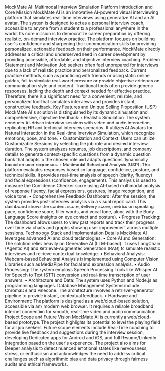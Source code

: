 MockMate AI: Multimodal Interview Simulation Platform
Introduction and Core Mission
MockMate AI is an innovative AI-powered virtual interviewing platform that simulates real-time interviews using generative AI and an AI avatar. The system is designed to act as a personal interview coach, accessible to anyone from a student to a professional anywhere in the world. Its core mission is to democratize career preparation by offering realistic, on-demand interview practice. The platform focuses on building user's confidence and sharpening their communication skills by providing personalized, actionable feedback on their performance. MockMate directly addresses a critical and underserved need in career development by providing accessible, affordable, and objective interview coaching.
Problem Statement and Motivation
Job seekers often feel unprepared for interviews due to a lack of realistic practice and personalized feedback. Current practice methods, such as practicing with friends or using static online guides, fail to simulate real-world pressure or provide objective critiques on communication style and content. Traditional tools often provide generic responses, lacking the depth and context needed for effective practice. Therefore, there is a significant need for a convenient, reliable, and personalized tool that simulates interviews and provides instant, constructive feedback.
Key Features and Unique Selling Proposition (USP)
MockMate AI's solution is distinguished by its dynamic simulation and comprehensive, objective feedback:
• Realistic Simulation: The system conducts AI-driven interview sessions with video and audio interaction, replicating HR and technical interview scenarios. It utilizes AI Avatars for Natural Interaction in the Real-time Interview Simulation, which recognize emotions, pose, and tone.
• Customization and Context: Users can utilize Customizable Sessions by selecting the job role and desired interview duration. The system analyzes resumes, job descriptions, and company details to generate context-specific questions from a dynamic question bank that adapts to the chosen role and adapts questions dynamically based on user responses.
• Multimodal Behavioral Analysis (USP): The platform evaluates responses based on language, confidence, posture, and technical skills. It provides real-time analysis of speech (clarity, fluency) and facial expressions (confidence, engagement). This analysis is used to measure the Confidence Checker score using AI-based multimodal analysis of response fluency, facial expressions, gestures, image recognition, and voice tone.
• Comprehensive Feedback Dashboard: After the session, the system provides post-interview analysis via a visual report card. This dashboard shows the content score, delivery score, metrics on speaking pace, confidence score, filler words, and vocal tone, along with the Body Language Score (insights on eye contact and posture).
• Progress Tracking: The dashboard allows users to view past reports and track their progress over time via charts and graphs showing user improvement across multiple sessions.
Technology Stack and Implementation Details
MockMate AI leverages advanced AI and cloud technologies:
• Core AI and Generation: The solution relies heavily on Generative AI (LLM-based). It uses LangChain (Agentic AI) and Retrieval-Augmented Generation (RAG) to simulate realistic interviews and retrieve contextual knowledge.
• Behavioral Analysis: Webcam-based Behavioral Analysis is implemented using Computer Vision Libraries such as MediaPipe for facial and expression analysis.
• Audio Processing: The system employs Speech Processing Tools like Whisper AI for Speech to Text (STT) conversion and real-time transcription of user answers.
• Architecture and Data: The system uses Python and Node.js as programming languages. Database Management Systems include ChromaDB and Pinecone. The architecture involves a retriever-generator pipeline to provide instant, contextual feedback.
• Hardware and Environment: The platform is designed as a web/cloud-based solution, accessible via any modern web browser. It requires a reliable broadband internet connection for smooth, real-time video and audio communication.
Project Scope and Future Vision
MockMate AI is currently a web/cloud-based prototype. The project highlights its potential to level the playing field for all job seekers. Future scope elements include Real-Time coaching to provide live feedback and suggestions during the interview session, developing Dedicated apps for Android and iOS, and full Resume/LinkedIn Integration based on the user's experience. The project also aims for Deeper analysis to detect nuanced emotional states like nervousness, stress, or enthusiasm and acknowledges the need to address critical challenges such as algorithmic bias and data privacy through fairness audits and ethical frameworks.
